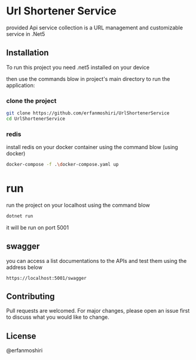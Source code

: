 # Url Shortener Service

provided Api service collection is a URL management and customizable service in .Net5

## Installation
To run this project you need .net5 installed on your device

then use the commands blow in project's main directory to run the application:

### clone the project
```bash
git clone https://github.com/erfanmoshiri/UrlShortenerService
cd UrlShortenerService
```
### redis
install redis on your docker container using the command blow (using docker)
```bash
docker-compose -f .\docker-compose.yaml up
```
# run
run the project on your localhost using the command blow
```bash
dotnet run
```
it will be run on port 5001

## swagger
you can access a list documentations to the APIs and test them using the address below
```
https://localhost:5001/swagger
```
###

## Contributing
Pull requests are welcomed. For major changes, please open an issue first to discuss what you would like to change.


## License
@erfanmoshiri
